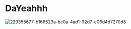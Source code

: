 # DaYeahhh

![229355677-b166523a-be0a-4ad1-92d7-e06d4d7270d8](https://user-images.githubusercontent.com/75093565/233863673-037d692d-dc35-4de7-90fc-721e8161b5b4.png)
